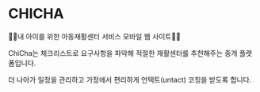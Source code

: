 # CHICHA

👶🏻내 아이를 위한 아동재활센터 서비스 모바일 웹 사이트👶🏻

ChiCha는 체크리스트로 요구사항을 파악해 적절한 재활센터를 추천해주는 중개 플랫폼입니다. 

더 나아가 일정을 관리하고 가정에서 편리하게 언택트(untact) 코칭을 받도록 합니다.
